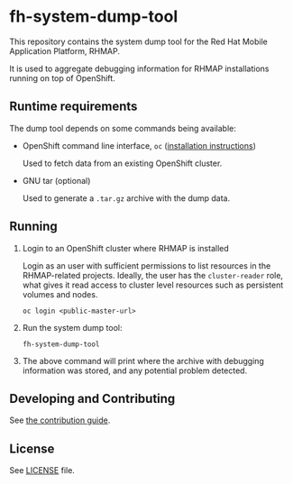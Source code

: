 # fh-system-dump-tool

This repository contains the system dump tool for the Red Hat Mobile Application
Platform, RHMAP.

It is used to aggregate debugging information for RHMAP installations running on
top of OpenShift.


## Runtime requirements

The dump tool depends on some commands being available:

- OpenShift command line interface, `oc`
  ([installation instructions](https://docs.openshift.com/enterprise/3.2/cli_reference/get_started_cli.html#installing-the-cli))

  Used to fetch data from an existing OpenShift cluster.

- GNU tar (optional)

  Used to generate a `.tar.gz` archive with the dump data.


## Running

1. Login to an OpenShift cluster where RHMAP is installed

    Login as an user with sufficient permissions to list resources in the
    RHMAP-related projects. Ideally, the user has the `cluster-reader` role,
    what gives it read access to cluster level resources such as persistent
    volumes and nodes.

    ```
    oc login <public-master-url>
    ```

2. Run the system dump tool:

    ```
    fh-system-dump-tool
    ```

3. The above command will print where the archive with debugging information was
stored, and any potential problem detected.


## Developing and Contributing

See [the contribution guide](CONTRIBUTING.md).


## License

See [LICENSE](LICENSE) file.
